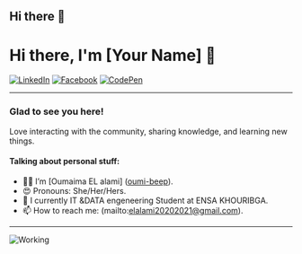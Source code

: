 ## Hi there 👋

<!--
**oumi-beep/oumi-beep** is a ✨ _special_ ✨ repository because its `README.md` (this file) appears on your GitHub profile.

Here are some ideas to get you started:

- 🔭 I’m currently working on ...
- 🌱 I’m currently learning ...
- 👯 I’m looking to collaborate on ...
- 🤔 I’m looking for help with ...
- 💬 Ask me about ...
- 📫 How to reach me: ...
- 😄 Pronouns: ...
- ⚡ Fun fact: ...
-->
# Hi there, I'm [Your Name] 👋

[![LinkedIn](https://img.shields.io/badge/LinkedIn-blue?style=flat-square&logo=linkedin&logoColor=white)](https://www.linkedin.com/in/yourprofile/)
[![Facebook](https://img.shields.io/badge/Facebook-1877F2?style=flat-square&logo=instegram&logoColor=white)](https://www.instagram.com/_.el_alami/)
[![CodePen](https://img.shields.io/badge/CodePen-000000?style=flat-square&logo=codepen&logoColor=white)](https://codepen.io/yourprofile)

---

### Glad to see you here!

Love interacting with the community, sharing knowledge, and learning new things.

#### Talking about personal stuff:
- 👨‍💻 I’m [Oumaima EL alami] ([oumi-beep](https://github.com/oumi-beep/)).
- 😍 Pronouns:  She/Her/Hers.
- 🏢 I currently IT &DATA engeneering Student at ENSA KHOURIBGA.
- 📫 How to reach me: (mailto:elalami20202021@gmail.com).

---

![Working](https://raw.githubusercontent.com/yourusername/yourusername/main/working-illustration.png)
